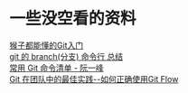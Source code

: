 # 一些没空看的资料

[猴子都能懂的Git入门](https://backlog.com/git-tutorial/cn/)    
[git 的 branch(分支) 命令行 总结](https://www.jianshu.com/p/9d5a5ea3283a)       
[常用 Git 命令清单 - 阮一峰](http://www.ruanyifeng.com/blog/2015/12/git-cheat-sheet.html)    
[Git 在团队中的最佳实践--如何正确使用Git Flow](https://www.cnblogs.com/cnblogsfans/p/5075073.html)   
